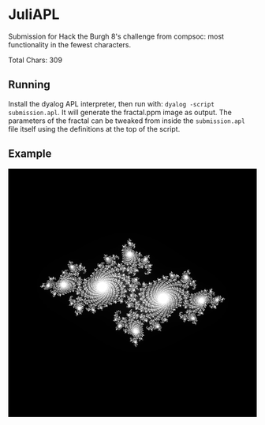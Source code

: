 # JuliAPL
Submission for Hack the Burgh 8's challenge from compsoc: most functionality in the fewest characters.

Total Chars: 309

## Running
Install the dyalog APL interpreter, then run with: `dyalog -script submission.apl`.
It will generate the fractal.ppm image as output.
The parameters of the fractal can be tweaked from inside the `submission.apl` file itself using the definitions at the top of the script.

## Example

![](https://github.com/tritoke/JuliAPL/blob/main/fractal.png)
